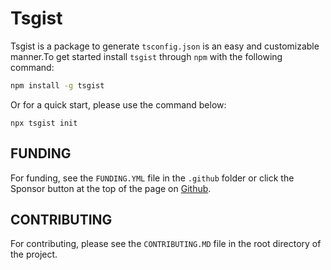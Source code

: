 # Tsgist

Tsgist is a package to generate `tsconfig.json` is an easy and customizable manner.To get started install `tsgist` through `npm` with the following command:

```bash
npm install -g tsgist
```

Or for a quick start, please use the command below:

```
npx tsgist init
```

## FUNDING

For funding, see the `FUNDING.YML` file in the `.github` folder or click the Sponsor button at the top of the page on [Github](https://github.com/Japroz-Saini/tsgist).

## CONTRIBUTING

For contributing, please see the `CONTRIBUTING.MD` file in the root directory of the project.
